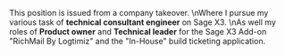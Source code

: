 This position is issued from a company takeover. \nWhere I pursue my various task of **technical consultant engineer** on Sage X3. \nAs well my roles of **Product owner** and **Technical leader** for the Sage X3 Add-on \"RichMail By Logtimiz\" and the \"In-House\" build ticketing application.